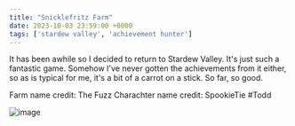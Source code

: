 ```yaml
---
title: "Snicklefritz Farm"
date: 2023-10-03 23:59:00 +0000
tags: ['stardew valley', 'achievement hunter']
---
```

It has been awhile so I decided to return to Stardew Valley. It's just such a fantastic game. Somehow I've never gotten the achievements from it either, so as is typical for me, it's a bit of a carrot on a stick.  So far, so good. 

Farm name credit: The Fuzz
Charachter name credit: SpookieTie #Todd

![image](the-farm.jpg)